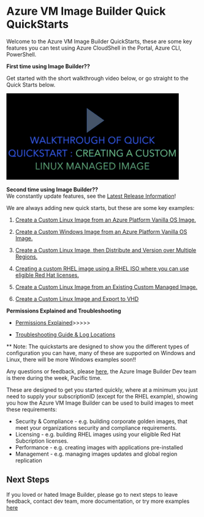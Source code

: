 # Azure VM Image Builder Quick QuickStarts

Welcome to the Azure VM Image Builder QuickStarts, these are some key features you can test using Azure CloudShell in the Portal, Azure CLI, PowerShell.

**First time using Image Builder??** 

Get started with the short walkthrough video below, or go straight to the Quick Starts below.

[<img src="./mediumVideoplay.png" alt="drawing" width="450"/>
](https://youtu.be/IgKARHm5Yus)

**Second time using Image Builder??**  
We constantly update features, see the [Latest Release Information](https://github.com/danielsollondon/azvmimagebuilder#latest-release-information)!

We are always adding new quick starts, but these are some key examples:

1. [Create a Custom Linux Image from an Azure Platform Vanilla OS Image.](./0_Creating_a_Custom_Linux_Managed_Image/readme.md)

2. [Create a Custom Windows Image from an Azure Platform Vanilla OS Image.](./0_Creating_a_Custom_Windows_Managed_Image/readme.md)

3. [Create a Custom Linux Image, then Distribute and Version over Multiple Regions.](./1_Creating_a_Custom_Linux_Shared_Image_Gallery_Image/readme.md)

4. [Creating a custom RHEL image using a RHEL ISO where you can use eligible Red Hat licenses.](./2_Creating_a_Custom_Image_using_Red_Hat_Subscription_Licences/readme.md)  

5. [Create a Custom Linux Image from an Existing Custom Managed Image.](./5_Creating_a_Custom_Image_from_Custom_Managed_Image/readme.md)

6. [Create a Custom Linux Image and Export to VHD](./4_Creating_a_Custom_Linux_Image_to_VHD/readme.md)

**Permissions Explained and Troubleshooting**
* [Permissions Explained](https://github.com/danielsollondon/azvmimagebuilder/blob/master/aibPermissions.md)>>>>>

* [Troubleshooting Guide & Log Locations](https://github.com/danielsollondon/azvmimagebuilder/blob/master/troubleshootingaib.md)

** Note: The quickstarts are designed to show you the different types of configuration you can have, many of these are supported on Windows and Linux, there will be more Windows examples soon!!

Any questions or feedback, please [here](https://aka.ms/aibfeedback), the Azure Image Builder Dev team is there during the week, Pacific time.

These are designed to get you started quickly, where at a minimum you just need to supply your subscriptionID (except for the RHEL example), showing you how the Azure VM Image Builder can be used to build images to meet these requirements:

* Security & Compliance - e.g. building corporate golden images, that meet your organizations security and compliance requirements.
* Licensing - e.g. building RHEL images using your eligible Red Hat Subcription licenses.
* Performance - e.g. creating images with applications pre-installed
* Management - e.g. managing images updates and global region replication

## Next Steps
If you loved or hated Image Builder, please go to next steps to leave feedback, contact dev team, more documentation, or try more examples [here](../quickquickstarts/nextSteps.md)
